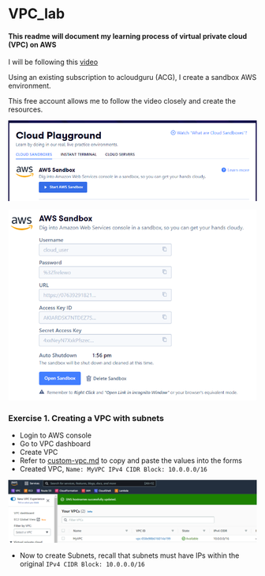 # VPC_lab  
#### This readme will document my learning process of virtual private cloud (VPC) on AWS  

I will be following this [video](https://www.youtube.com/watch?v=g2JOHLHh4rI)  

<!-- ![alttext](/images/filename) -->

Using an existing subscription to acloudguru (ACG), I create a sandbox AWS environment.  
  
This free account allows me to follow the video closely and create the resources.  

![](/images/acg_aws.png)

![](/images/aws_credentials.png)

###  Exercise 1. Creating a VPC with subnets  



- Login to AWS console  
- Go to VPC dashboard  
- Create VPC  
- Refer to [custom-vpc.md](/Code/Amazon%20VPC/custom-vpc.md) to copy and paste the values into the forms  
- Created VPC, `Name: MyVPC IPv4 CIDR Block: 10.0.0.0/16`  

![](/images/vpc_cidr.png)

- Now to create Subnets, recall that subnets must have IPs within the original `IPv4 CIDR Block: 10.0.0.0/16`  

